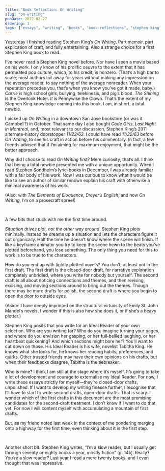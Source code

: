 ```yaml
---
title: "Book Reflection: On Writing"
slug: "on-writing"
pubDate: 2022-02-27
ordering: 1
tags: ["essays", "writing", "books", "book-reflections", "stephen-king", "on-writing", "emily-st-john-mandel", "last-night-in-montreal", "sondheim", "dreyer's-english", "highways"]
---
```


<span class="small-caps">Yesterday I finished reading</span> Stephen King’s _On Writing_. Part memoir, part explication of craft, and fully entertaining. Also a strange choice for a first Stephen King book to read.

I’ve never read a Stephen King novel before. Nor have I seen a movie based on his work. I only know of his prolific oeuvre to the extent that it has permeated pop culture, which, to his credit, is nonzero. (That’s a high bar to scale; most authors toil away for years without making any impression on the average reader, to say nothing of the average nonreader. When your reputation precedes you, that’s when you know you’ve got it made, baby.) _Carrie_ is high school girls, bullying, telekinesis, and pig’s blood. _The Shining_ is the Overlook Hotel. _It_ is Pennywise the Clown. That’s the extent of my Stephen King knowledge coming into this book. I am, in short, a total newbie.

I picked up _On Writing_ in a downtown San Jose bookstore (or was it Campbell?) in October. That same day I also bought _Code Girls_, _Last Night in Montreal_, and, most relevant to our discussion, Stephen King’s 2011 alternate-history doorstopper _11/22/63_. I could have read _11/22/63_ before _On Writing_, to see his craft in action before his commentary. In fact, a few friends advised that if I’m aiming for maximum enjoyment, that might be the better approach.

Why did I choose to read _On Writing_ first? Mere curiosity, that’s all. I think that being a total newbie presented me with a unique opportunity. When I read Stephen Sondheim’s lyric-books in December, I was already familiar with a fair body of his work. Now I was curious to know what it would be like to see an author of similar renown explain his craft with otherwise a minimal awareness of his work.

(Also: with _The Elements of Eloquence_, _Dreyer’s English_, and now _On Writing_, I’m on a prosecraft spree!)

<br />

A few bits that stuck with me the first time around.

_Situation drives plot, not the other way around_. Stephen King plots minimally. Instead he dreams up a situation and lets the characters figure it out organically. Half the time he doesn’t know where the scene will finish. If like a keyframe animator you try to keep the scene hewn to the beats you’ve plotted beforehand, you lose something. The only thing you need for this to work is to be true to the characters.

How do you end up with tightly plotted novels? You don’t, at least not in the first draft. The first draft is the closed-door draft, for narrative exploration completely unbridled, where you write for nobody but yourself. The second draft is all about noticing connections and themes, and then revising, excising, and moving sections around to bring out the themes. Though there may be more drafts for polish, the second draft is where you begin to open the door to outside eyes.

(Aside: I have deeply imprinted on the structural virtuosity of Emily St. John Mandel’s novels. I wonder if this is also how she does it, or if she’s a heavy plotter.)

Stephen King posits that you write for an Ideal Reader of your own selection. Who are you writing for? Who do you imagine turning your pages, and where do you envision her gasping, or her full-bellied laughing, or her heartbeat quickening? And which sections might bore her? You’ll want to cut down on those. His Ideal Reader is his wife, novelist Tabitha King. He knows what she looks for, he knows her reading habits, preferences, and quirks. Other trusted friends may have their own opinions on his drafts, but when their feedbacks disagree, Tabitha is the tiebreaker.

Who is mine? I think I am still at the stage where it’s myself. It’s going to take a lot of development and courage to externalise my Ideal Reader. For now, I write these essays strictly for myself—they’re closed-door drafts, unpolished. If I want to develop my writing finesse further, I recognise that I’ll have to start to write second drafts, open-door drafts. That is scary. I wonder which of the first drafts in this document are the most promising candidates for the second-draft treatment. I don’t know if I want to do that yet. For now I will content myself with accumulating a mountain of first drafts.

But, as my friend noted last week in the context of me pondering merging onto a highway for the first time, even thinking about it is the first step.

<br />

Another short bit. Stephen King writes, “I’m a slow reader, but I usually get through seventy or eighty books a year, mostly fiction” (p. 145). Really? _You’re_ a slow reader? Last year I read a mere twenty books, and I even thought that was impressive.
